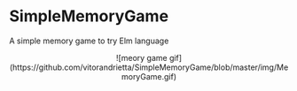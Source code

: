 # SimpleMemoryGame
A simple memory game to try Elm language

<div style="text-align:center">![meory game gif] (https://github.com/vitorandrietta/SimpleMemoryGame/blob/master/img/MemoryGame.gif)</div>
